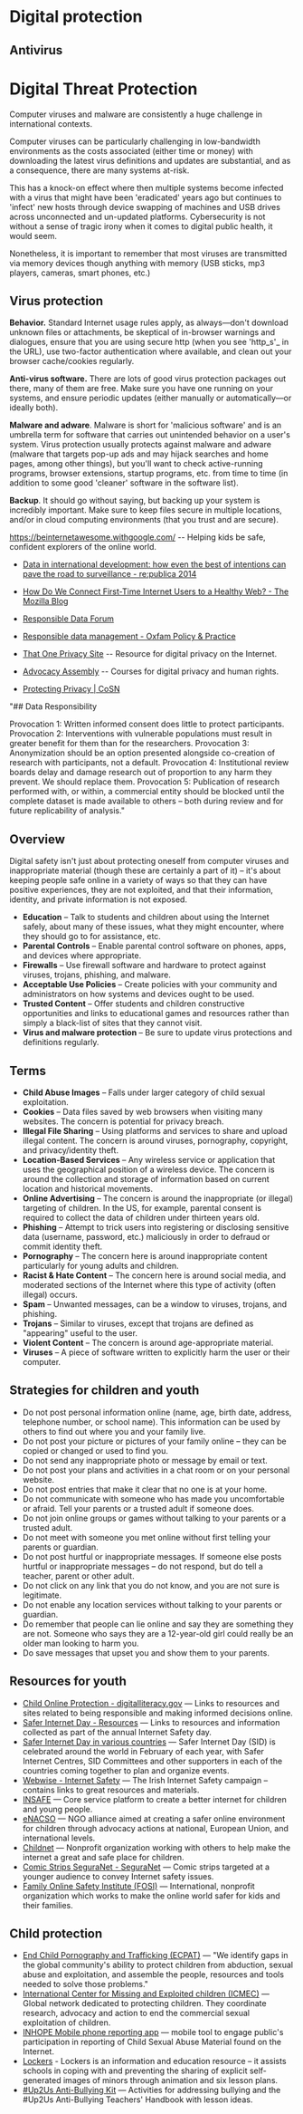 # Digital protection


## Antivirus

# Digital Threat Protection

Computer viruses and malware are consistently a huge challenge in international contexts.

Computer viruses can be particularly challenging in low-bandwidth environments as the costs associated (either time or money) with downloading the latest virus definitions and updates are substantial, and as a consequence, there are many systems at-risk.

This has a knock-on effect where then multiple systems become infected with a virus that might have been 'eradicated' years ago but continues to 'infect' new hosts through device swapping of machines and USB drives across unconnected and un-updated platforms. Cybersecurity is not without a sense of tragic irony when it comes to digital public health, it would seem.

Nonetheless, it is important to remember that most viruses are transmitted via memory devices though anything with memory (USB sticks, mp3 players, cameras, smart phones, etc.)

## Virus protection

**Behavior.** Standard Internet usage rules apply, as always—don't download unknown files or attachments, be skeptical of in-browser warnings and dialogues, ensure that you are using secure http (when you see 'http_s'_ in the URL), use two-factor authentication where available, and clean out your browser cache/cookies regularly.

**Anti-virus software.** There are lots of good virus protection packages out there, many of them are free. Make sure you have one running on your systems, and ensure periodic updates (either manually or automatically—or ideally both).

**Malware and adware**. Malware is short for 'malicious software' and is an umbrella term for software that carries out unintended behavior on a user's system. Virus protection usually protects against malware and adware (malware that targets pop-up ads and may hijack searches and home pages, among other things), but you'll want to check active-running programs, browser extensions, startup programs, etc. from time to time (in addition to some good 'cleaner' software in the software list).

**Backup**. It should go without saying, but backing up your system is incredibly important. Make sure to keep files secure in multiple locations, and/or in cloud computing environments (that you trust and are secure).





https://beinternetawesome.withgoogle.com/ -- Helping kids be safe, confident explorers of the online world.
- [Data in international development: how even the best of intentions can pave the road to surveillance - re:publica 2014](http://14.re-publica.de/session/data-international-development-how-even-best-intentions-can-pave-road-surveillance)
- [How Do We Connect First-Time Internet Users to a Healthy Web? - The Mozilla Blog](https://blog.mozilla.org/blog/2017/03/20/connect-first-time-internet-users-healthy-web/)


- [Responsible Data Forum](https://responsibledata.io/)
- [Responsible data management - Oxfam Policy & Practice](http://policy-practice.oxfam.org.uk/our-approach/toolkits-and-guidelines/responsible-data-management)
- [That One Privacy Site](https://thatoneprivacysite.net/) -- Resource for digital privacy on the Internet.
- [Advocacy Assembly](https://advocacyassembly.org/) -- Courses for digital privacy and human rights.
- [Protecting Privacy | CoSN](http://cosn.org/focus-areas/leadership-vision/protecting-privacy)

"## Data Responsibility

Provocation 1: Written informed consent does little to protect participants.
Provocation 2: Interventions with vulnerable populations must result in greater benefit for them than for the researchers.
Provocation 3: Anonymization should be an option presented alongside co-creation of research with participants, not a default.
Provocation 4: Institutional review boards delay and damage research out of proportion to any harm they prevent. We should replace them.
Provocation 5: Publication of research performed with, or within, a commercial entity should be blocked until the complete dataset is made available to others – both during review and for future replicability of analysis."



## Overview

Digital safety isn't just about protecting oneself from computer viruses and inappropriate material (though these are certainly a part of it) – it's about keeping people safe online in a variety of ways so that they can have positive experiences, they are not exploited, and that their information, identity, and private information is not exposed.

- **Education** – Talk to students and children about using the Internet safely, about many of these issues, what they might encounter, where they should go to for assistance, etc.
- **Parental Controls** – Enable parental control software on phones, apps, and devices where appropriate.
- **Firewalls** – Use firewall software and hardware to protect against viruses, trojans, phishing, and malware.
- **Acceptable Use Policies** – Create policies with your community and administrators on how systems and devices ought to be used.
- **Trusted Content** – Offer students and children constructive opportunities and links to educational games and resources rather than simply a black-list of sites that they cannot visit.
- **Virus and malware protection** – Be sure to update virus protections and definitions regularly.



## Terms

- **Child Abuse Images** – Falls under larger category of child sexual exploitation.
- **Cookies** – Data files saved by web browsers when visiting many websites. The concern is potential for privacy breach.
- **Illegal File Sharing** – Using platforms and services to share and upload illegal content. The concern is around viruses, pornography, copyright, and privacy/identity theft.
- **Location-Based Services** – Any wireless service or application that uses the geographical position of a wireless device. The concern is around the collection and storage of information based on current location and historical movements.
- **Online Advertising** – The concern is around the inappropriate (or illegal) targeting of children. In the US, for example, parental consent is required to collect the data of children under thirteen years old.
- **Phishing** – Attempt to trick users into registering or disclosing sensitive data (username, password, etc.) maliciously in order to defraud or commit identity theft.
- **Pornography** – The concern here is around inappropriate content particularly for young adults and children.
- **Racist & Hate Content** – The concern here is around social media, and moderated sections of the Internet where this type of activity (often illegal) occurs.
- **Spam** – Unwanted messages, can be a window to viruses, trojans, and phishing.
- **Trojans** – Similar to viruses, except that trojans are defined as "appearing" useful to the user.
- **Violent Content** – The concern is around age-appropriate material.
- **Viruses** – A piece of software written to explicitly harm the user or their computer.



## Strategies for children and youth

- Do not post personal information online (name, age, birth date, address, telephone number, or school name). This information can be used by others to find out where you and your family live.
- Do not post your picture or pictures of your family online – they can be copied or changed or used to find you.
- Do not send any inappropriate photo or message by email or text.
- Do not post your plans and activities in a chat room or on your personal website.
- Do not post entries that make it clear that no one is at your home.
- Do not communicate with someone who has made you uncomfortable or afraid. Tell your parents or a trusted adult if someone does.
- Do not join online groups or games without talking to your parents or a trusted adult.
- Do not meet with someone you met online without first telling your parents or guardian.
- Do not post hurtful or inappropriate messages. If someone else posts hurtful or inappropriate messages – do not respond, but do tell a teacher, parent or other adult.
- Do not click on any link that you do not know, and you are not sure is legitimate.
- Do not enable any location services without talking to your parents or guardian.
- Do remember that people can lie online and say they are something they are not. Someone who says they are a 12-year-old girl could really be an older man looking to harm you.
- Do save messages that upset you and show them to your parents.



## Resources for youth

- [Child Online Protection - digitalliteracy.gov](https://digitalliteracy.gov/taxonomy/term/93) — Links to resources and sites related to being responsible and making informed decisions online.
- [Safer Internet Day - Resources](https://www.saferinternetday.org/web/sid/resources/gallery) — Links to resources and information collected as part of the annual Internet Safety day.
- [Safer Internet Day in various countries](https://www.saferinternetday.org/web/sid/country) — Safer Internet Day (SID) is celebrated around the world in February of each year, with Safer Internet Centres, SID Committees and other supporters in each of the countries coming together to plan and organize events.
- [Webwise - Internet Safety](http://www.webwise.ie/) — The Irish Internet Safety campaign – contains links to great resources and materials.
- [INSAFE](http://www.saferinternet.org/) — Core service platform to create a better internet for children and young people.
- [eNACSO](http://www.enacso.eu/) — NGO alliance aimed at creating a safer online environment for children through advocacy actions at national, European Union, and international levels.
- [Childnet](http://www.childnet-int.org/) — Nonprofit organization working with others to help make the internet a great and safe place for children.
- [Comic Strips SeguraNet - SeguraNet](http://www.seguranet.pt/en/comic-strips-seguranet) — Comic strips targeted at a younger audience to convey Internet safety issues.
- [Family Online Safety Institute (FOSI)](http://www.fosi.org/) — International, nonprofit organization which works to make the online world safer for kids and their families.



## Child protection

- [End Child Pornography and Trafficking (ECPAT)](http://www.ecpat.org/) — "We identify gaps in the global community's ability to protect children from abduction, sexual abuse and exploitation, and assemble the people, resources and tools needed to solve those problems."
- [International Center for Missing and Exploited children (ICMEC)](http://www.icmec.org/) — Global network dedicated to protecting children. They coordinate research, advocacy and action to end the commercial sexual exploitation of children.
- [INHOPE Mobile phone reporting app](http://www.inhope.org/tns/resources/INHOPE_mobile.aspx) — mobile tool to engage public's participation in reporting of Child Sexual Abuse Material found on the Internet.
- [Lockers](http://www.webwise.ie/lockers/) - Lockers is an information and education resource – it assists schools in coping with and preventing the sharing of explicit self-generated images of minors through animation and six lesson plans.
- [#Up2Us Anti-Bullying Kit](http://www.webwise.ie/2014/teachers/get-the-sid2014-anti-bullying-kit-3/) — Activities for addressing bullying and the #Up2Us Anti-Bullying Teachers' Handbook with lesson ideas.


